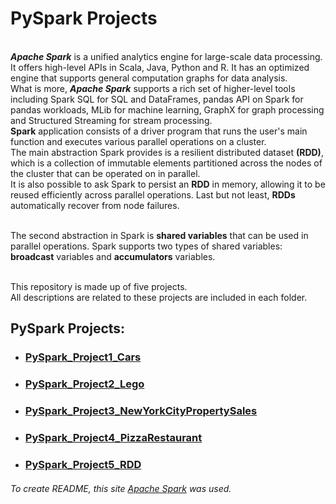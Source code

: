 # PySpark Projects
<br /> ***Apache Spark*** is a unified analytics engine for large-scale data processing. 
<br />It offers high-level APIs in Scala, Java, Python and R. It has an optimized engine that supports general computation graphs for data analysis.
<br />What is more, ***Apache Spark*** supports a rich set of higher-level tools including Spark SQL for SQL and DataFrames, pandas API on Spark for pandas workloads, MLib for machine learning, GraphX for graph processing and Structured Streaming for stream processing.
<br />**Spark** application consists of a driver program that runs the user's main function and executes various parallel operations on a cluster. 
<br />The main abstraction Spark provides is a resilient distributed dataset **(RDD)**, which is a collection of immutable elements partitioned across the nodes of the cluster that can be operated on in parallel. 
<br />It is also possible to ask Spark to persist an **RDD** in memory, allowing it to be reused efficiently across parallel operations. Last but not least, **RDDs** automatically recover from node failures.

<br />The second abstraction in Spark is **shared variables** that can be used in parallel operations. Spark supports two types of shared variables: **broadcast** variables and **accumulators** variables.

<br />This repository is made up of five projects.
<br />All descriptions are related to these projects are included in each folder.

## PySpark Projects:
- ### [PySpark_Project1_Cars](https://github.com/Longwinter93/PySpark_Projects/tree/main/PySpark_Project1_Cars)
- ### [PySpark_Project2_Lego](https://github.com/Longwinter93/PySpark_Projects/tree/main/PySpark_Project2_Lego)
- ### [PySpark_Project3_NewYorkCityPropertySales](https://github.com/Longwinter93/PySpark_Projects/tree/main/PySpark_Project3_NewYorkCityPropertySales)
- ### [PySpark_Project4_PizzaRestaurant](https://github.com/Longwinter93/PySpark_Projects/tree/main/PySpark_Project4_PizzaRestaurant)
- ### [PySpark_Project5_RDD](https://github.com/Longwinter93/PySpark_Projects/tree/main/PySpark_Project5_RDD)

###### To create README, this site [Apache Spark](https://spark.apache.org/docs/latest/rdd-programming-guide.html#overview) was used.
